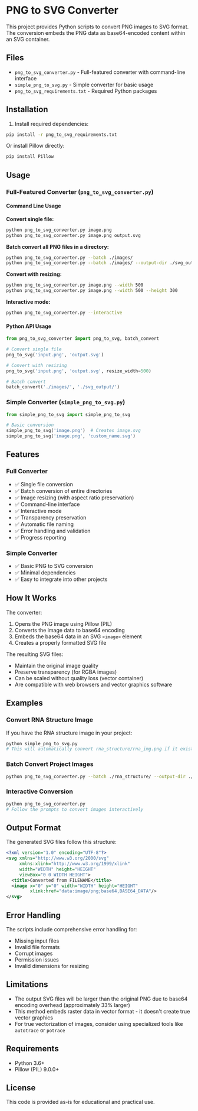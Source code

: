 # PNG to SVG Converter

This project provides Python scripts to convert PNG images to SVG format. The conversion embeds the PNG data as base64-encoded content within an SVG container.

## Files

- `png_to_svg_converter.py` - Full-featured converter with command-line interface
- `simple_png_to_svg.py` - Simple converter for basic usage
- `png_to_svg_requirements.txt` - Required Python packages

## Installation

1. Install required dependencies:
```bash
pip install -r png_to_svg_requirements.txt
```

Or install Pillow directly:
```bash
pip install Pillow
```

## Usage

### Full-Featured Converter (`png_to_svg_converter.py`)

#### Command Line Usage

**Convert single file:**
```bash
python png_to_svg_converter.py image.png
python png_to_svg_converter.py image.png output.svg
```

**Batch convert all PNG files in a directory:**
```bash
python png_to_svg_converter.py --batch ./images/
python png_to_svg_converter.py --batch ./images/ --output-dir ./svg_output/
```

**Convert with resizing:**
```bash
python png_to_svg_converter.py image.png --width 500
python png_to_svg_converter.py image.png --width 500 --height 300
```

**Interactive mode:**
```bash
python png_to_svg_converter.py --interactive
```

#### Python API Usage

```python
from png_to_svg_converter import png_to_svg, batch_convert

# Convert single file
png_to_svg('input.png', 'output.svg')

# Convert with resizing
png_to_svg('input.png', 'output.svg', resize_width=500)

# Batch convert
batch_convert('./images/', './svg_output/')
```

### Simple Converter (`simple_png_to_svg.py`)

```python
from simple_png_to_svg import simple_png_to_svg

# Basic conversion
simple_png_to_svg('image.png')  # Creates image.svg
simple_png_to_svg('image.png', 'custom_name.svg')
```

## Features

### Full Converter
- ✅ Single file conversion
- ✅ Batch conversion of entire directories
- ✅ Image resizing (with aspect ratio preservation)
- ✅ Command-line interface
- ✅ Interactive mode
- ✅ Transparency preservation
- ✅ Automatic file naming
- ✅ Error handling and validation
- ✅ Progress reporting

### Simple Converter
- ✅ Basic PNG to SVG conversion
- ✅ Minimal dependencies
- ✅ Easy to integrate into other projects

## How It Works

The converter:
1. Opens the PNG image using Pillow (PIL)
2. Converts the image data to base64 encoding
3. Embeds the base64 data in an SVG `<image>` element
4. Creates a properly formatted SVG file

The resulting SVG files:
- Maintain the original image quality
- Preserve transparency (for RGBA images)
- Can be scaled without quality loss (vector container)
- Are compatible with web browsers and vector graphics software

## Examples

### Convert RNA Structure Image
If you have the RNA structure image in your project:

```python
python simple_png_to_svg.py
# This will automatically convert rna_structure/rna_img.png if it exists
```

### Batch Convert Project Images
```bash
python png_to_svg_converter.py --batch ./rna_structure/ --output-dir ./svg_images/
```

### Interactive Conversion
```bash
python png_to_svg_converter.py
# Follow the prompts to convert images interactively
```

## Output Format

The generated SVG files follow this structure:
```xml
<?xml version="1.0" encoding="UTF-8"?>
<svg xmlns="http://www.w3.org/2000/svg" 
     xmlns:xlink="http://www.w3.org/1999/xlink"
     width="WIDTH" height="HEIGHT" 
     viewBox="0 0 WIDTH HEIGHT">
  <title>Converted from FILENAME</title>
  <image x="0" y="0" width="WIDTH" height="HEIGHT" 
         xlink:href="data:image/png;base64,BASE64_DATA"/>
</svg>
```

## Error Handling

The scripts include comprehensive error handling for:
- Missing input files
- Invalid file formats
- Corrupt images
- Permission issues
- Invalid dimensions for resizing

## Limitations

- The output SVG files will be larger than the original PNG due to base64 encoding overhead (approximately 33% larger)
- This method embeds raster data in vector format - it doesn't create true vector graphics
- For true vectorization of images, consider using specialized tools like `autotrace` or `potrace`

## Requirements

- Python 3.6+
- Pillow (PIL) 9.0.0+

## License

This code is provided as-is for educational and practical use.
